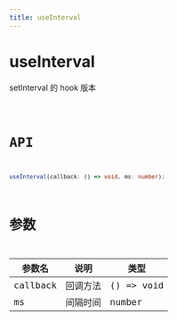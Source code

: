 ```yaml
---
title: useInterval
---
```


# useInterval

setInterval 的 hook 版本

<code src="./index.tsx">

# API

```typescript
useInterval(callback: () => void, ms: number);
```

# 参数

| 参数名   | 说明     | 类型       |
| -------- | -------- | ---------- |
| callback | 回调方法 | () => void |
| ms       | 间隔时间 | number     |
